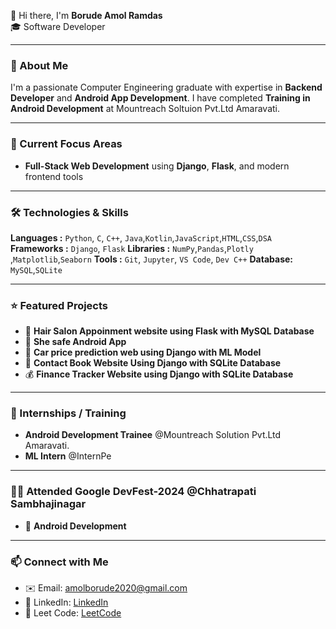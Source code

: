 👋 Hi there, I'm **Borude Amol Ramdas**  
🎓 Software Developer

---

### 🚀 About Me  
I'm a passionate Computer Engineering graduate with expertise in **Backend Developer** and **Android App Development**. I have completed **Training in Android Development** at Mountreach Soltuion Pvt.Ltd Amaravati.

---

### 🔭 Current Focus Areas  
- **Full-Stack Web Development** using **Django**, **Flask**, and modern frontend tools  


---

### 🛠️ Technologies & Skills  
**Languages :** `Python`, `C`, `C++`, `Java`,`Kotlin`,`JavaScript`,`HTML`,`CSS`,`DSA`  
**Frameworks :** `Django`, `Flask`
**Libraries :** `NumPy`,`Pandas`,`Plotly `,`Matplotlib`,`Seaborn`
**Tools :** `Git`, `Jupyter`, `VS Code`, `Dev C++`
**Database:** `MySQL`,`SQLite`

---

### ⭐ Featured Projects  
- 💇 **Hair Salon Appoinment website using Flask with MySQL Database**
- 🤰 **She safe Android App**
- 🚗 **Car price prediction web using Django with ML Model**
- 📱 **Contact Book Website Using Django with SQLite Database**
- 💰 **Finance Tracker Website using Django with SQLite Database**


---

### 💼 Internships / Training 
- **Android Development Trainee** @Mountreach Solution Pvt.Ltd Amaravati.  
- **ML Intern** @InternPe



---

### 🧑‍💻 Attended Google DevFest-2024 @Chhatrapati Sambhajinagar
- 📱 **Android Development**

---

### 📫 Connect with Me  
- ✉️ Email: amolborude2020@gmail.com 
- 🔗 LinkedIn: [LinkedIn](https://www.linkedin.com/in/amol-ramdas-borude-a8ba12330?utm_source=share&utm_campaign=share_via&utm_content=profile&utm_medium=android_app)
- 🔗 Leet Code: [LeetCode](https://leetcode.com/u/AmolRamdasBorude/)
